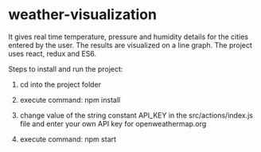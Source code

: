 # weather-visualization
It gives real time temperature, pressure and humidity details for the cities entered by the user. The results are visualized on a line graph. The project uses react, redux and ES6.

Steps to install and run the project:

1. cd into the project folder

2. execute command: npm install

3. change value of the string constant API_KEY in the src/actions/index.js file and enter your own API key for openweathermap.org

4. execute command: npm start
